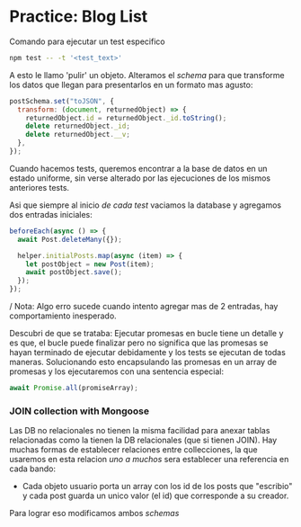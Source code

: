 # Practice: Blog List

Comando para ejecutar un test especifico

```bash
npm test -- -t '<test_text>'
```

A esto le llamo 'pulir' un objeto. Alteramos el _schema_ para que transforme los datos que llegan para presentarlos en un formato mas agusto:

```js
postSchema.set("toJSON", {
  transform: (document, returnedObject) => {
    returnedObject.id = returnedObject._id.toString();
    delete returnedObject._id;
    delete returnedObject.__v;
  },
});
```

Cuando hacemos tests, queremos encontrar a la base de datos en un estado uniforme, sin verse alterado por las ejecuciones de los mismos anteriores tests.

Asi que siempre al inicio _de cada test_ vaciamos la database y agregamos dos entradas iniciales:

```js
beforeEach(async () => {
  await Post.deleteMany({});

  helper.initialPosts.map(async (item) => {
    let postObject = new Post(item);
    await postObject.save();
  });
});
```

/ Nota: Algo erro sucede cuando intento agregar mas de 2 entradas, hay comportamiento inesperado.

Descubri de que se trataba: Ejecutar promesas en bucle tiene un detalle y es que, el bucle puede finalizar pero no significa que las promesas se hayan terminado de ejecutar debidamente y los tests se ejecutan de todas maneras. Solucionando esto encapsulando las promesas en un array de promesas y los ejecutaremos con una sentencia especial:

```js
await Promise.all(promiseArray);
```

### JOIN collection with Mongoose

Las DB no relacionales no tienen la misma facilidad para anexar tablas relacionadas como la tienen la DB relacionales (que si tienen JOIN).
Hay muchas formas de establecer relaciones entre collecciones, la que usaremos en esta relacion _uno a muchos_ sera establecer una referencia en cada bando:

- Cada objeto usuario porta un array con los id de los posts que "escribio" y cada post guarda un unico valor (el id) que corresponde a su creador.

Para lograr eso modificamos ambos _schemas_
